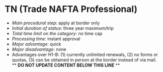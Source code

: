TN (Trade NAFTA Professional)
=============================

* _Main procedural step_: apply at border only
* _Initial duration of status_: three year maximum/trip
* _Total time limit on the category_: no time cap
* _Processing time_: instant approval
* _Major advantage_: quick
* _Major disadvantage_: none
* Advantages over H1-B: (1) currently unlimited renewals, (2) no forms or quotas, (3) can be obtained in person at the border instead of via mail.
** **DO NOT UPDATE CONTENT BELOW THIS LINE** **

